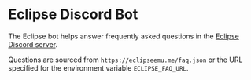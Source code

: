 # Eclipse Discord Bot

The Eclipse bot helps answer frequently asked questions in the [Eclipse Discord server](https://discord.gg/dTCnM2r5e5).

Questions are sourced from `https://eclipseemu.me/faq.json` or the URL specified for the environment variable `ECLIPSE_FAQ_URL`.
